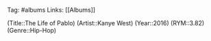 Tag: #albums
Links: [[Albums]]

(Title::The Life of Pablo)
(Artist::Kanye West)
(Year::2016)
(RYM::3.82)
(Genre::Hip-Hop)